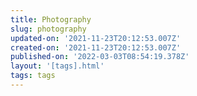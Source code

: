 ```yaml
---
title: Photography
slug: photography
updated-on: '2021-11-23T20:12:53.007Z'
created-on: '2021-11-23T20:12:53.007Z'
published-on: '2022-03-03T08:54:19.378Z'
layout: '[tags].html'
tags: tags
---
```



